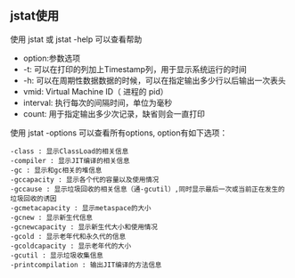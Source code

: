 ## jstat使用

使用 jstat 或 jstat -help 可以查看帮助

- option:参数选项
- -t: 可以在打印的列加上Timestamp列，用于显示系统运行的时间
- -h: 可以在周期性数据数据的时候，可以在指定输出多少行以后输出一次表头
- vmid: Virtual Machine ID（ 进程的 pid）
- interval: 执行每次的间隔时间，单位为毫秒
- count: 用于指定输出多少次记录，缺省则会一直打印

使用 jstat -options 可以查看所有options, option有如下选项：
```
-class : 显示ClassLoad的相关信息
-compiler : 显示JIT编译的相关信息
-gc : 显示和gc相关的堆信息
-gccapacity : 显示各个代的容量以及使用情况
-gccause : 显示垃圾回收的相关信息（通-gcutil）,同时显示最后一次或当前正在发生的垃圾回收的诱因
-gcmetacapacity : 显示metaspace的大小
-gcnew : 显示新生代信息
-gcnewcapacity : 显示新生代大小和使用情况
-gcold : 显示老年代和永久代的信息
-gcoldcapacity : 显示老年代的大小
-gcutil : 显示垃圾收集信息
-printcompilation : 输出JIT编译的方法信息
```

